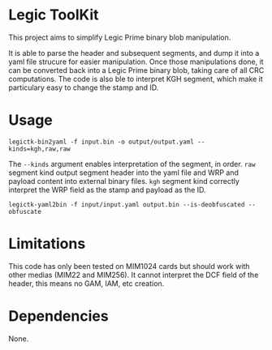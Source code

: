 # Legic ToolKit
This project aims to simplify Legic Prime binary blob manipulation.

It is able to parse the header and subsequent segments, and dump it into a yaml file strucure for easier manipulation. Once those manipulations done, it can be converted back into a Legic Prime binary blob, taking care of all CRC computations. The code is also ble to interpret KGH segment, which make it particulary easy to change the stamp and ID.

# Usage

```
legictk-bin2yaml -f input.bin -o output/output.yaml --kinds=kgh,raw,raw
```

The `--kinds` argument enables interpretation of the segment, in order. `raw` segment kind output segment header into the yaml file and WRP and payload content into external binary files. `kgh` segment kind correctly interpret the WRP field as the stamp and payload as the ID.

```
legictk-yaml2bin -f input/input.yaml output.bin --is-deobfuscated --obfuscate
```

# Limitations
This code has only been tested on MIM1024 cards but should work with other medias (MIM22 and MIM256). It cannot interpret the DCF field of the header, this means no GAM, IAM, etc creation.

# Dependencies
None.
